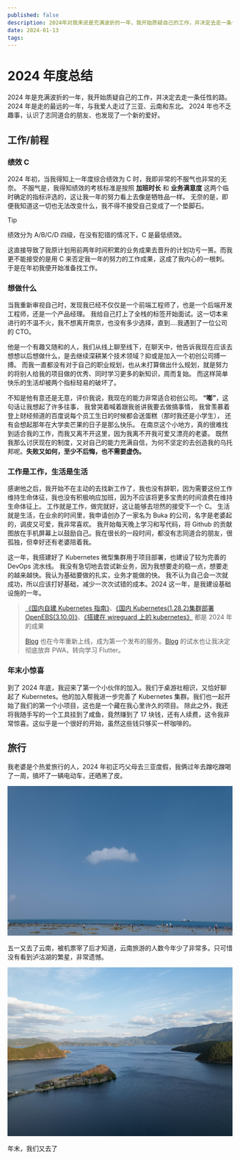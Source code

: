 ```yaml
---
published: false
description: 2024年对我来说是充满波折的一年，我开始质疑自己的工作，并决定去走一条任性的路。
date: 2024-01-13
tags:
---
```


# 2024 年度总结

2024 年是充满波折的一年，我开始质疑自己的工作，并决定去走一条任性的路。
2024 年是走的最远的一年，与我爱人走过了三亚、云南和东北。
2024 年也不乏趣事，认识了志同道合的朋友、也发现了一个新的爱好。

## 工作/前程

### 绩效 C

2024 年初，当我得知上一年度综合绩效为 C 时，我即非常的不服气也非常的无奈。
不服气是，我得知绩效的考核标准是按照 **加班时长** 和 **业务满意度** 这两个临时确定的指标评选的，这让我一年的努力看上去像是牺牲品一样。
无奈的是，即便我知道这一切也无法改变什么，我不得不接受自己变成了一个垫脚石。

> [!TIP]
>
> 绩效分为 A/B/C/D 四级，在没有犯错的情况下，C 是最低绩效。

这直接导致了我原计划用前两年时间积累的业务成果去晋升的计划功亏一篑。而我更不能接受的是用 C 来否定我一年的努力的工作成果，这成了我内心的一根刺。
于是在年初我便开始准备找工作。

### 想做什么

当我重新审视自己时，发现我已经不仅仅是一个前端工程师了，也是一个后端开发工程师，还是一个产品经理。
我给自己打上了全栈的标签开始面试。这一切本来进行的不温不火，我不想离开南京，也没有多少选择，直到....我遇到了一位公司的 CTO。

他是一个有趣又随和的人，我们从线上聊至线下，在聊天中，他告诉我现在应该去想想以后想做什么，是去继续深耕某个技术领域？抑或是加入一个初创公司搏一搏。
而我一直都没有对于自己的职业规划，也从未打算做出什么规划，就是努力的将别人给我的项目做的优秀、同时学习更多的新知识，周而复始。
而这样简单快乐的生活却被两个指标轻易的破坏了。

不知是他有意还是无意，评价我说，我现在的能力非常适合初创公司。
**“嘭”**，这句话让我想起了许多往事，
我曾哭着喊着跟我爸讲我要去做搞事情，
我曾羡慕着登上财经频道的百度说每个员工生日的时候都会送蛋糕（那时我还是小学生），
还有会想起那年在大学卖芒果的日子是那么快乐。
在南京这个小地方，真的很难找到适合我的工作，而我又离不开这里，因为我离不开我可爱又漂亮的老婆。
既然我那么讨厌现在的制度，又对自己的能力充满自信，为何不坚定的去创造我的乌托邦呢。**失败又如何，至少不后悔，也不需要虚伪。**

### 工作是工作，生活是生活

感谢他之后，我开始不在主动的去找新工作了，我也没有辞职，因为需要这份工作维持生命体征，我也没有积极响应加班，因为不应该将更多宝贵的时间浪费在维持生命体征上。
工作就是工作，做完就好，这让能够去坦然的接受下一个 C。
生活就是生活，在业余的时间里，我申请创办了一家名为 Buka 的公司，名字是老婆起的，调皮又可爱，我非常喜欢。
我开始每天晚上学习和写代码，将 Github 的贡献图放在手机屏幕上以鼓励自己。我在很长的一段时间，都没有志同道合的朋友，很孤独，但幸好还有老婆陪着我。

这一年，我搭建好了 Kubernetes 微型集群用于项目部署，也建设了较为完善的 DevOps 流水线。
我没有急切地去尝试新业务，因为我想要走的稳一点，想要走的越来越快。我认为基础要做的扎实，业务才能做的快。
我不认为自己会一次就成功，所以应该打好基础，减少一次次试错的成本。2024 这一年，是我建设基础设施的一年。

[Blog]: https://val-istar-guo.com

> [《国内自建 Kubernetes 指南》](https://val-istar-guo.com/articles/%E5%9B%BD%E5%86%85%E8%87%AA%E5%BB%BAKubernetes%E6%8C%87%E5%8D%97)、[《国内 Kubernetes(1.28.2)集群部署 OpenEBS(3.10.0)》](<https://val-istar-guo.com/articles/%E5%9B%BD%E5%86%85Kubernetes(1.28.2)%E9%9B%86%E7%BE%A4%E9%83%A8%E7%BD%B2OpenEBS(3.10.0)>)、[《搭建在 wireguard 上的 kubernetes》](https://val-istar-guo.com/articles/%E6%90%AD%E5%BB%BA%E5%9C%A8wireguard%E4%B8%8A%E7%9A%84kubernetes) 都是 2024 年的成果
>
> [Blog][Blog] 也在今年重新上线，成为第一个发布的服务。[Blog][Blog] 的试水也让我决定彻底放弃 PWA，转向学习 Flutter。

### 年末小惊喜

到了 2024 年底，我迎来了第一个小伙伴的加入。我们于桌游社相识，又恰好聊起了 Kubernetes。他的加入帮我进一步完善了 Kubernetes 集群。我们也一起开始了我们的第一个小项目，这也是一个藏在我心里许久的项目。
除此之外，我还将我随手写的一个工具挂到了咸鱼，竟然赚到了 17 块钱，还有人续费，这令我非常惊喜。这似乎是一个很好的开始，虽然这些钱只够买一杯咖啡的。

## 旅行

我老婆是个热爱旅行的人，2024 年初正巧父母去三亚度假，我俩过年去蹭吃蹭喝了一周，搞坏了一辆电动车，还晒黑了皮。

![三亚](./assets/sanya.jpeg)

五一又去了云南，被机票宰了后才知道，云南旅游的人数今年少了非常多。只可惜没有看到泸沽湖的繁星，非常遗憾。

![云南](./assets/yunnan.jpeg)

年末，我们又去了
